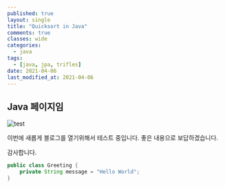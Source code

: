 ```yaml
---
published: true
layout: single
title: "Quicksort in Java"
comments: true
classes: wide
categories:
  - java
tags:
  - [java, jpa, trifles]
date: 2021-04-06
last_modified_at: 2021-04-06 
---
```


## Java 페이지임

![test](https://user-images.githubusercontent.com/22446581/113670865-97ead880-96f0-11eb-95cb-f4594ceb69de.png)

이번에 새롭게 블로그를 열기위해서 테스트 중입니다. 
좋은 내용으로 보답하겠습니다.

감사합니다.

```java
public class Greeting {
    private String message = "Hello World";
}
```

